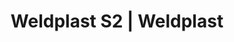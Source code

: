 ---
Filename: "weldplast-s227"
Link: "file:/Users/vinayakpatel/Downloads/www.weldplast.cz/weldplast-s227"
product_name: "WELDPLAST S2230 V / 3000 W, PVC, včetně boxu"
product_id: "Obj. číslo:135.724"
title: "Weldplast S2 | Weldplast"
product_desc: "Digitálně řízený ruční extrudér Leister WELDPLAST S2 PVC byl vyvinut speciálně  na extruzní svařování PVC.Optimalizovaný pro PVC-UVelmi pevné sváryintegrovaná antikorozní ochranaMenu pro extruzní svařování PVCBezpečný úsporný režim"
product_specs: "Značka konformity, Značka schválení, Třída ochrany I, NapětíV~230, PříkonW3000, FrekvenceHz50 / 60, Rozměry (D x Š x V)mm450 x 98 x 260 (bez svařovací botky), Hmotnostkg5,8 (bez kabelu), Druh certifikaceCCA, Svařovací drát (ø)mm3 nebo 4, Výtlak (HDPE ø 4)kg/h PVC-U: 1,5-2,7 PE: 1,0-2,3 , Výtlak (HDPE ø 3)kg/h PVC-U: 0,9-1,7 PE: 0,6-1,3 , MateriálPVC-U, PE-HD, PE-LD, PP"
product_downloads: "KATALOG DESKOVÝCH MATERIÁLŮ stáhnout , WELDPLAST S2 - manuál SK stáhnout , Svařovací botky - WELDPLAST S2, PVC, S4, S6 stáhnout , WELDPLAST S2, PVC, TPO - manuál CZ stáhnout , WELDPLAST S2 - produktový list stáhnout"
href: "https://www.weldplast.cz/files/katalog-deskovych-materialu-cz.pdf, https://www.weldplast.cz/files/katalog-deskovych-materialu-cz.pdf, https://www.weldplast.cz/files/weldplast-s2-manual-sk-copy.pdf, https://www.weldplast.cz/files/weldplast-s2-manual-sk-copy.pdf, https://www.weldplast.cz/files/prehled-botek-weldplast-s2pvc-s4-s62.pdf, https://www.weldplast.cz/files/prehled-botek-weldplast-s2pvc-s4-s62.pdf, https://www.weldplast.cz/files/1293-weldplast-s2-pvc-tpo-manual-cz.pdf, https://www.weldplast.cz/files/1293-weldplast-s2-pvc-tpo-manual-cz.pdf, https://www.weldplast.cz/files/weldplast-s2-pvc-tpo-produktovy-list-leister.pdf, https://www.weldplast.cz/files/weldplast-s2-pvc-tpo-produktovy-list-leister.pdf"
p_desc_2: "Digitálně řízený ruční extrudér Leister WELDPLAST S2 PVC byl vyvinut speciálně  na extruzní svařování PVC.Optimalizovaný pro PVC-UVelmi pevné sváryintegrovaná antikorozní ochranaMenu pro extruzní svařování PVCBezpečný úsporný režim"
accessories: "Svařovací botka, PVC, rohový svar vnitřní 20 mm, EASvařovací botka, PVC, rohový svar vnitřní 14 mm, EASvařovací botka, PVC, rohový svar vnější 15 mm, EASvařovací botka, PVC, rohový svar vnější 12 mm, EASvařovací botka, PVC, rohový svar vnější 10 mm, EASvařovací botka, PVC, rohový svar vnější 8 mm, EASvařovací botka, PVC, přeplátovací svar 40 mm, EASvařovací botka, PVC, přeplátovací svar 35 mm, EASvařovací botka, PVC, přeplátovací svar 25 mm, EASvařovací botka, PVC, V-svar 30 mm, EASvařovací botka, PVC, V-svar 25 mm, EASvařovací botka, PVC, V-svar 20 mm a X-svar 35-40 mm, EASvařovací botka, PVC, V-svar 15 mm a X-svar 30 mm, EASvařovací botka, PVC, V-svar 12 mm a X-svar 25 mm, EASvařovací botka, PVC, V-svar 8/10 mm a X-svar 15/20 mm, EASvařovací botka, PVC, V-svar 5/6 mm a X-svar 10/12 mm, EASvařovací botka, PVC, K-svar 30 mm, EASvařovací botka, PVC, K-svar 25 mm, EASvařovací botka, PVC, K-svar 20 mm, EASvařovací botka, PVC, K-svar 15 mm, EASvařovací botka, PVC, K-svar 8/10 mm, EASvařovací botka, PVC, K-svar 5/6 mm, EA, WELDPLAST S6230 V / 5300 W, 32A-5P, včetně boxuFUSION 1230 V, včetně boxu"
similar_products: "WELDPLAST S6230 V / 5300 W, 32A-5P, včetně boxuFUSION 1230 V, včetně boxu"
---